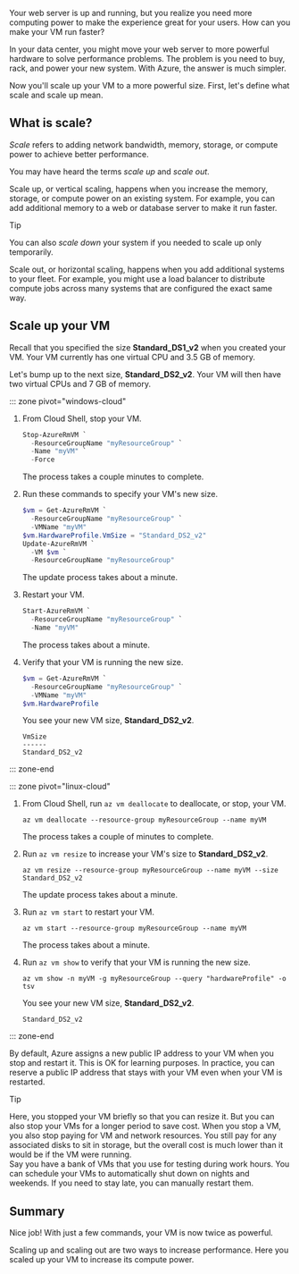 Your web server is up and running, but you realize you need more computing power to make the experience great for your users. How can you make your VM run faster?

In your data center, you might move your web server to more powerful hardware to solve performance problems. The problem is you need to buy, rack, and power your new system. With Azure, the answer is much simpler.

Now you'll scale up your VM to a more powerful size. First, let's define what scale and scale up mean.

## What is scale?

_Scale_ refers to adding network bandwidth, memory, storage, or compute power to achieve better performance.  

You may have heard the terms _scale up_ and _scale out_.

Scale up, or vertical scaling, happens when you increase the memory, storage, or compute power on an existing system. For example, you can add additional memory to a web or database server to make it run faster.

> [!TIP]
> You can also _scale down_ your system if you needed to scale up only temporarily.

Scale out, or horizontal scaling, happens when you add additional systems to your fleet. For example, you might use a load balancer to distribute compute jobs across many systems that are configured the exact same way.

## Scale up your VM

Recall that you specified the size **Standard_DS1_v2** when you created your VM. Your VM currently has one virtual CPU and 3.5 GB of memory.

Let's bump up to the next size, **Standard_DS2_v2**. Your VM will then have two virtual CPUs and 7 GB of memory.

::: zone pivot="windows-cloud"

1. From Cloud Shell, stop your VM.

    ```powershell
    Stop-AzureRmVM `
      -ResourceGroupName "myResourceGroup" `
      -Name "myVM" `
      -Force
    ```
    The process takes a couple minutes to complete.
1. Run these commands to specify your VM's new size.
    ```powershell
    $vm = Get-AzureRmVM `
      -ResourceGroupName "myResourceGroup" `
      -VMName "myVM"
    $vm.HardwareProfile.VmSize = "Standard_DS2_v2"
    Update-AzureRmVM `
      -VM $vm `
      -ResourceGroupName "myResourceGroup"
    ```
    The update process takes about a minute.
1. Restart your VM.

    ```powershell
    Start-AzureRmVM `
      -ResourceGroupName "myResourceGroup" `
      -Name "myVM"
    ```
    The process takes about a minute.
1. Verify that your VM is running the new size.

    ```powershell
    $vm = Get-AzureRmVM `
      -ResourceGroupName "myResourceGroup" `
      -VMName "myVM"
    $vm.HardwareProfile
    ```
    You see your new VM size, **Standard_DS2_v2**.
    ```console
    VmSize
    ------
    Standard_DS2_v2
    ```

::: zone-end

::: zone pivot="linux-cloud"

1. From Cloud Shell, run `az vm deallocate` to deallocate, or stop, your VM.

    ```azurecli
    az vm deallocate --resource-group myResourceGroup --name myVM
    ```
    The process takes a couple of minutes to complete.
1. Run `az vm resize` to increase your VM's size to **Standard_DS2_v2**.

    ```azurecli
    az vm resize --resource-group myResourceGroup --name myVM --size Standard_DS2_v2
    ```
    The update process takes about a minute.
1. Run `az vm start` to restart your VM.

    ```azurecli
    az vm start --resource-group myResourceGroup --name myVM
    ```
    The process takes about a minute.
1. Run `az vm show` to verify that your VM is running the new size.

    ```azurecli
    az vm show -n myVM -g myResourceGroup --query "hardwareProfile" -o tsv
    ```
    You see your new VM size, **Standard_DS2_v2**.
    ```console
    Standard_DS2_v2
    ```

::: zone-end

By default, Azure assigns a new public IP address to your VM when you stop and restart it. This is OK for learning purposes. In practice, you can reserve a public IP address that stays with your VM even when your VM is restarted.

> [!TIP]
> Here, you stopped your VM briefly so that you can resize it. But you can also stop your VMs for a longer period to save cost. When you stop a VM, you also stop paying for VM and network resources. You still pay for any associated disks to sit in storage, but the overall cost is much lower than it would be if the VM were running.<br />
> Say you have a bank of VMs that you use for testing during work hours. You can schedule your VMs to automatically shut down on nights and weekends. If you need to stay late, you can manually restart them.

## Summary

Nice job! With just a few commands, your VM is now twice as powerful.

Scaling up and scaling out are two ways to increase performance. Here you scaled up your VM to increase its compute power.